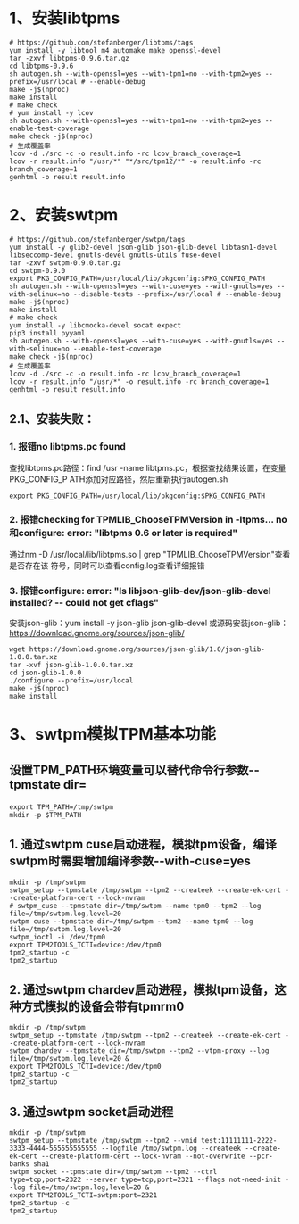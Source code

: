 # 1、安装libtpms

```
# https://github.com/stefanberger/libtpms/tags
yum install -y libtool m4 automake make openssl-devel
tar -zxvf libtpms-0.9.6.tar.gz
cd libtpms-0.9.6
sh autogen.sh --with-openssl=yes --with-tpm1=no --with-tpm2=yes --prefix=/usr/local # --enable-debug
make -j$(nproc)
make install
# make check
# yum install -y lcov
sh autogen.sh --with-openssl=yes --with-tpm1=no --with-tpm2=yes --enable-test-coverage
make check -j$(nproc)
# 生成覆盖率
lcov -d ./src -c -o result.info -rc lcov_branch_coverage=1
lcov -r result.info "/usr/*" "*/src/tpm12/*" -o result.info -rc branch_coverage=1
genhtml -o result result.info
```



# 2、安装swtpm

```
# https://github.com/stefanberger/swtpm/tags
yum install -y glib2-devel json-glib json-glib-devel libtasn1-devel libseccomp-devel gnutls-devel gnutls-utils fuse-devel
tar -zxvf swtpm-0.9.0.tar.gz
cd swtpm-0.9.0
export PKG_CONFIG_PATH=/usr/local/lib/pkgconfig:$PKG_CONFIG_PATH
sh autogen.sh --with-openssl=yes --with-cuse=yes --with-gnutls=yes --with-selinux=no --disable-tests --prefix=/usr/local # --enable-debug
make -j$(nproc)
make install
# make check
yum install -y libcmocka-devel socat expect
pip3 install pyyaml
sh autogen.sh --with-openssl=yes --with-cuse=yes --with-gnutls=yes --with-selinux=no --enable-test-coverage
make check -j$(nproc)
# 生成覆盖率
lcov -d ./src -c -o result.info -rc lcov_branch_coverage=1
lcov -r result.info "/usr/*" -o result.info -rc branch_coverage=1
genhtml -o result result.info
```


## 2.1、安装失败：
### 1. 报错no libtpms.pc found
查找libtpms.pc路径：find /usr -name libtpms.pc，根据查找结果设置，在变量PKG_CONFIG_P
ATH添加对应路径，然后重新执行autogen.sh

```
export PKG_CONFIG_PATH=/usr/local/lib/pkgconfig:$PKG_CONFIG_PATH
```

### 2. 报错checking for TPMLIB_ChooseTPMVersion in -ltpms... no和configure: error: "libtpms 0.6 or later is required"
通过nm -D /usr/local/lib/libtpms.so | grep "TPMLIB_ChooseTPMVersion"查看是否存在该
符号，同时可以查看config.log查看详细报错
### 3. 报错configure: error: "Is libjson-glib-dev/json-glib-devel installed? -- could not get cflags"
安装json-glib：yum install -y json-glib json-glib-devel
或源码安装json-glib：https://download.gnome.org/sources/json-glib/

```
wget https://download.gnome.org/sources/json-glib/1.0/json-glib-1.0.0.tar.xz
tar -xvf json-glib-1.0.0.tar.xz
cd json-glib-1.0.0
./configure --prefix=/usr/local
make -j$(nproc)
make install
```

# 3、swtpm模拟TPM基本功能
## 设置TPM_PATH环境变量可以替代命令行参数--tpmstate dir=<dir>

```
export TPM_PATH=/tmp/swtpm
mkdir -p $TPM_PATH

```

## 1. 通过swtpm cuse启动进程，模拟tpm设备，编译swtpm时需要增加编译参数--with-cuse=yes

```
mkdir -p /tmp/swtpm
swtpm_setup --tpmstate /tmp/swtpm --tpm2 --createek --create-ek-cert --create-platform-cert --lock-nvram
# swtpm_cuse --tpmstate dir=/tmp/swtpm --name tpm0 --tpm2 --log file=/tmp/swtpm.log,level=20
swtpm cuse --tpmstate dir=/tmp/swtpm --tpm2 --name tpm0 --log file=/tmp/swtpm.log,level=20
swtpm_ioctl -i /dev/tpm0
export TPM2TOOLS_TCTI=device:/dev/tpm0
tpm2_startup -c
tpm2_startup
```
## 2. 通过swtpm chardev启动进程，模拟tpm设备，这种方式模拟的设备会带有tpmrm0

```
mkdir -p /tmp/swtpm
swtpm_setup --tpmstate /tmp/swtpm --tpm2 --createek --create-ek-cert --create-platform-cert --lock-nvram
swtpm chardev --tpmstate dir=/tmp/swtpm --tpm2 --vtpm-proxy --log file=/tmp/swtpm.log,level=20 &
export TPM2TOOLS_TCTI=device:/dev/tpm0
tpm2_startup -c
tpm2_startup
```
## 3. 通过swtpm socket启动进程

```
mkdir -p /tmp/swtpm
swtpm_setup --tpmstate /tmp/swtpm --tpm2 --vmid test:11111111-2222-3333-4444-555555555555 --logfile /tmp/swtpm.log --createek --create-ek-cert --create-platform-cert --lock-nvram --not-overwrite --pcr-banks sha1
swtpm socket --tpmstate dir=/tmp/swtpm --tpm2 --ctrl type=tcp,port=2322 --server type=tcp,port=2321 --flags not-need-init --log file=/tmp/swtpm.log,level=20 &
export TPM2TOOLS_TCTI=swtpm:port=2321
tpm2_startup -c
tpm2_startup
```



